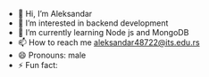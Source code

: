- 👋 Hi, I’m Aleksandar
- 👀 I’m interested in backend development
- 🌱 I’m currently learning Node js and MongoDB
- 📫 How to reach me aleksandar48722@its.edu.rs
- 😄 Pronouns: male
- ⚡ Fun fact: 

<!---
aleksandarz/aleksandarz is a ✨ special ✨ repository because its `README.md` (this file) appears on your GitHub profile.
You can click the Preview link to take a look at your changes.
--->
